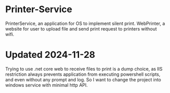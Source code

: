 # Printer-Service

PrinterService, an application for OS to implement silent print.
WebPrinter, a website for user to upload file and send print request to printers without wifi.


# Updated 2024-11-28

Trying to use .net core web to receive files to print is a dump choice, as IIS restriction always prevents application from executing powershell scripts, and even without any prompt and log. So I want to change the project into windows service with minimal http API.
